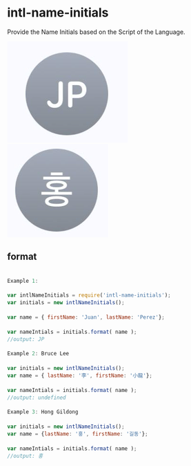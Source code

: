 # intl-name-initials

Provide the Name Initials based on the Script of the Language.

<img src="JPInitials.png">

<img src="Hangul.png" >

## format
```javascript

Example 1:

var intlNameInitials = require('intl-name-initials');
var initials = new intlNameInitials();

var name = { firstName: 'Juan', lastName: 'Perez'};

var nameIntials = initials.format( name );
//output: JP

Example 2: Bruce Lee

var initials = new intlNameInitials();
var name = { lastName: '李', firstName: '小龍'};

var nameIntials = initials.format( name );
//output: undefined 

Example 3: Hong Gildong

var initials = new intlNameInitials();
var name = {lastName: '홍', firstName: '길동'};

var nameIntials = initials.format( name );
//output: 홍

```


